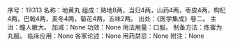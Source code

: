 序号：19313
名称：地黄丸
组成：熟地8两，当归4两，山药4两，枣皮4两，枸杞4两，巴戟4两，麦冬4两，菊花4两，五味2两。
出处：《医学集成》卷二。
主治：瞳人散大。
加减：None
功效：None
用法用量：口服。
制备方法：炼蜜为丸服。
临床应用：None
各家论述：None
用药禁忌：None
附注：None
